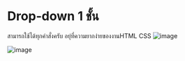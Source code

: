 # Drop-down 1 ชั้น
สามารถใช้ได้ทุกคำสั่งครับ อยุ่ที่ความยากง่ายของงานHTML CSS 
![image](https://user-images.githubusercontent.com/82936792/116805477-15b7cd80-ab51-11eb-8386-eb222b7efce0.png)

![image](https://user-images.githubusercontent.com/82936792/116805563-84952680-ab51-11eb-9edf-1de96f373e1d.png)
